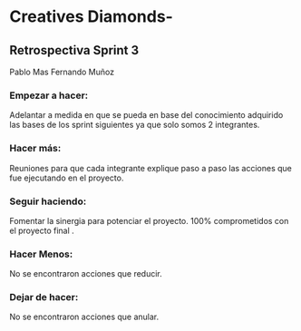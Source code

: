 # Creatives Diamonds-

## Retrospectiva Sprint 3

 Pablo Mas
 Fernando Muñoz

### Empezar a hacer:
Adelantar a medida en que se pueda en base del conocimiento adquirido las bases de los sprint siguientes ya que solo somos 2 integrantes.


### Hacer más:
Reuniones para que cada integrante explique paso a paso las acciones que fue ejecutando en el proyecto. 

### Seguir haciendo:
Fomentar la sinergia para potenciar el proyecto.
100% comprometidos con el proyecto final .

### Hacer Menos:
No se encontraron acciones que reducir.

### Dejar de hacer:
 No se encontraron acciones que anular.
